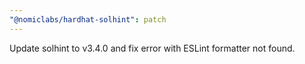 ```yaml
---
"@nomiclabs/hardhat-solhint": patch
---
```


Update solhint to v3.4.0 and fix error with ESLint formatter not found.
